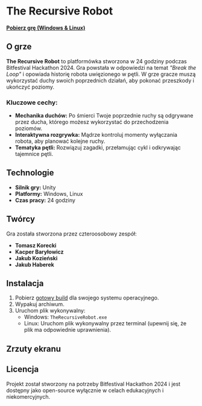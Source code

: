 # The Recursive Robot

[**Pobierz grę (Windows & Linux)**](https://polslpl-my.sharepoint.com/:f:/g/personal/kb305480_student_polsl_pl/EvZODStVKHlPg3LFsuC8b9MBnT6zq7oXTsfkqK2Wftz8WA?e=u3ze2s)

## O grze
**The Recursive Robot** to platformówka stworzona w 24 godziny podczas Bitfestival Hackathon 2024. Gra powstała w odpowiedzi na temat *"Break the Loop"* i opowiada historię robota uwięzionego w pętli. W grze gracze muszą wykorzystać duchy swoich poprzednich działań, aby pokonać przeszkody i ukończyć poziomy.

### Kluczowe cechy:
- **Mechanika duchów:** Po śmierci Twoje poprzednie ruchy są odgrywane przez ducha, którego możesz wykorzystać do przechodzenia poziomów.
- **Interaktywna rozgrywka:** Mądrze kontroluj momenty wyłączania robota, aby planować kolejne ruchy.
- **Tematyka pętli:** Rozwiązuj zagadki, przełamując cykl i odkrywając tajemnice pętli.

## Technologie
- **Silnik gry:** Unity
- **Platformy:** Windows, Linux
- **Czas pracy:** 24 godziny

## Twórcy
Gra została stworzona przez czteroosobowy zespół:
- **Tomasz Korecki**
- **Kacper Baryłowicz**    
- **Jakub Kozieński**  
- **Jakub Haberek**  

## Instalacja
1. Pobierz [gotowy build](https://polslpl-my.sharepoint.com/:f:/g/personal/kb305480_student_polsl_pl/EvZODStVKHlPg3LFsuC8b9MBnT6zq7oXTsfkqK2Wftz8WA?e=u3ze2s) dla swojego systemu operacyjnego.
2. Wypakuj archiwum.
3. Uruchom plik wykonywalny:
   - Windows: `TheRecursiveRobot.exe`
   - Linux: Uruchom plik wykonywalny przez terminal (upewnij się, że plik ma odpowiednie uprawnienia).

## Zrzuty ekranu


## Licencja
Projekt został stworzony na potrzeby Bitfestival Hackathon 2024 i jest dostępny jako open-source wyłącznie w celach edukacyjnych i niekomercyjnych.
